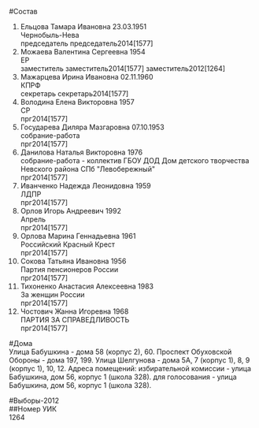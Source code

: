 #Состав  
1. Ельцова Тамара Ивановна 23.03.1951  
    Чернобыль-Нева  
    председатель председатель2014[1577]  
2. Можаева Валентина Сергеевна 1954  
    ЕР  
    заместитель заместитель2014[1577] заместитель2012[1264]  
3. Мажарцева Ирина Ивановна 02.11.1960  
    КПРФ  
    секретарь секретарь2014[1577]  
4. Володина Елена Викторовна 1957  
    СР  
    прг2014[1577]  
5. Государева Диляра Мазгаровна 07.10.1953  
    собрание-работа  
    прг2014[1577]  
6. Данилова Наталья Викторовна 1976  
    собрание-работа - коллектив ГБОУ ДОД Дом детского творчества Невского района СПб "Левобережный"  
    прг2014[1577]  
7. Иванченко Надежда Леонидовна 1959  
    ЛДПР  
    прг2014[1577]  
8. Орлов Игорь Андреевич 1992  
    Апрель  
    прг2014[1577]  
9. Орлова Марина Геннадьевна 1961  
    Российский Красный Крест  
    прг2014[1577]  
10. Сокова Татьяна Ивановна 1956  
    Партия пенсионеров России  
    прг2014[1577]  
11. Тихоненко Анастасия Алексеевна 1983  
    За женщин России  
    прг2014[1577]  
12. Чостович Жанна Игоревна 1968  
    ПАРТИЯ ЗА СПРАВЕДЛИВОСТЬ  
    прг2014[1577]  
  
#Дома  
Улица Бабушкина - дома 58 (корпус 2), 60. Проспект Обуховской Обороны - дома 197, 199. Улица Шелгунова - дома 5А, 7 (корпус 1), 8, 9 (корпус 1), 10, 12. Адреса помещений: избирательной комиссии - улица Бабушкина, дом 56, корпус 1 (школа 328). для голосования - улица Бабушкина, дом 56, корпус 1 (школа 328).  
  
#Выборы-2012  
##Номер УИК  
1264  
